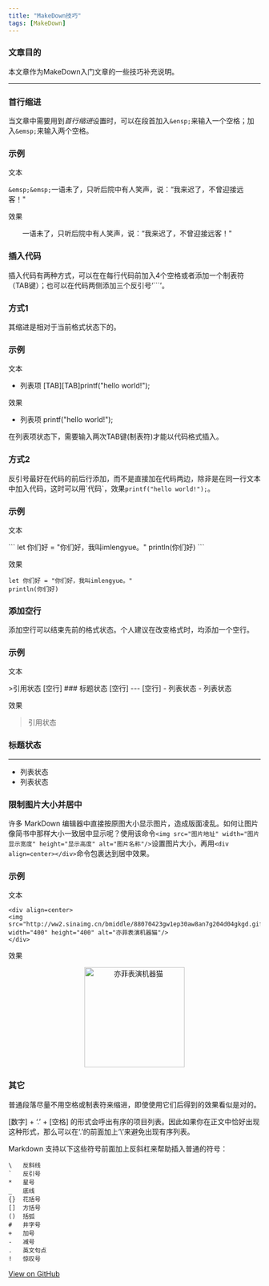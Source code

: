 ```yaml
---
title: "MakeDown技巧"
tags: [MakeDown]
---
```


### 文章目的

本文章作为MakeDown入门文章的一些技巧补充说明。

---

### 首行缩进

当文章中需要用到*首行缩进*设置时，可以在段首加入```&ensp;```来输入一个空格；加入```&emsp;```来输入两个空格。

### 示例
文本

```&emsp;&emsp;```一语未了，只听后院中有人笑声，说：“我来迟了，不曾迎接远客！"

效果

&emsp;&emsp;一语未了，只听后院中有人笑声，说：“我来迟了，不曾迎接远客！"

### 插入代码

插入代码有两种方式，可以在在每行代码前加入4个空格或者添加一个制表符（TAB键）；也可以在代码两侧添加三个反引号‘\`\`\`’。

### 方式1

其缩进是相对于当前格式状态下的。

### 示例

文本

+	列表项
\[TAB\]\[TAB\]printf("hello world!");

效果

+	列表项
		printf("hello world!");

在列表项状态下，需要输入两次TAB键(制表符)才能以代码格式插入。

### 方式2

反引号最好在代码的前后行添加，而不是直接加在代码两边，除非是在同一行文本中加入代码，这时可以用\`代码\`，效果```printf("hello world!");```。

### 示例

文本

\`\`\`
let 你们好 = "你们好，我叫imlengyue。"
println(你们好)
\`\`\`

效果

```
let 你们好 = "你们好，我叫imlengyue。"
println(你们好)
```
### 添加空行

添加空行可以结束先前的格式状态。个人建议在改变格式时，均添加一个空行。

### 示例

文本

\>引用状态
\[空行\]
\#\#\# 标题状态
\[空行\]
\-\-\-
[空行]
\- 列表状态
\- 列表状态

效果

>引用状态

### 标题状态

---

- 列表状态
- 列表状态

### 限制图片大小并居中

许多 MarkDown 编辑器中直接按原图大小显示图片，造成版面凌乱。如何让图片像简书中那样大小一致居中显示呢？使用该命令```<img src="图片地址" width="图片显示宽度" height="显示高度" alt="图片名称"/>```设置图片大小，再用```<div align=center></div>```命令包裹达到居中效果。

### 示例

文本

	<div align=center>
	<img src="http://ww2.sinaimg.cn/bmiddle/88070423gw1ep30aw8an7g204d04gkgd.gif" width="400" height="400" alt="亦菲表演机器猫"/>
	</div>

效果

<div align=center>
<img src="http://ww2.sinaimg.cn/bmiddle/88070423gw1ep30aw8an7g204d04gkgd.gif" width="200" height="200" alt="亦菲表演机器猫"/>
</div>

### 其它

普通段落尽量不用空格或制表符来缩进，即使使用它们后得到的效果看似是对的。

\[数字\] \+ ‘\.’ \+ \[空格\] 的形式会呼出有序的项目列表。因此如果你在正文中恰好出现这种形式，那么可以在‘\.’的前面加上‘\\’来避免出现有序列表。

Markdown 支持以下这些符号前面加上反斜杠来帮助插入普通的符号：

```
\   反斜线
`   反引号
*   星号
_   底线
{}  花括号
[]  方括号
()  括弧
#   井字号
+   加号
-   减号
.   英文句点
!   惊叹号
```



<a href="https://github.com/imlengyue/imlengyue.github.io" target="_blank" class="btn btn-success"><i class="fa fa-github fa-lg"></i> View on GitHub</a>


